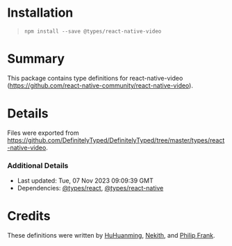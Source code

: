# Installation
> `npm install --save @types/react-native-video`

# Summary
This package contains type definitions for react-native-video (https://github.com/react-native-community/react-native-video).

# Details
Files were exported from https://github.com/DefinitelyTyped/DefinitelyTyped/tree/master/types/react-native-video.

### Additional Details
 * Last updated: Tue, 07 Nov 2023 09:09:39 GMT
 * Dependencies: [@types/react](https://npmjs.com/package/@types/react), [@types/react-native](https://npmjs.com/package/@types/react-native)

# Credits
These definitions were written by [HuHuanming](https://github.com/huhuanming), [Nekith](https://github.com/Nekith), and [Philip Frank](https://github.com/bananer).

